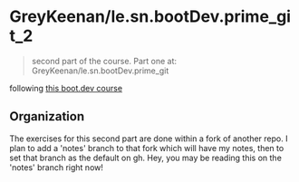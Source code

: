 
# GreyKeenan/le.sn.bootDev.prime_git_2

> second part of the course. Part one at: GreyKeenan/le.sn.bootDev.prime_git

following [this boot.dev course](https://www.boot.dev/courses/learn-git-2)


## Organization

The exercises for this second part are done within a fork of another repo. I plan to add a 'notes' branch to that fork which will have my notes, then to set that branch as the default on gh. Hey, you may be reading this on the 'notes' branch right now!

